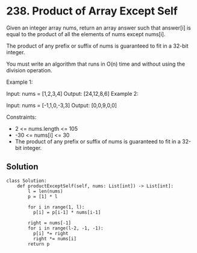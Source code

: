 # 238. Product of Array Except Self
Given an integer array nums, return an array answer such that answer[i] is equal to the product of all the elements of nums except nums[i].

The product of any prefix or suffix of nums is guaranteed to fit in a 32-bit integer.

You must write an algorithm that runs in O(n) time and without using the division operation.

 

Example 1:

Input: nums = [1,2,3,4]
Output: [24,12,8,6]
Example 2:

Input: nums = [-1,1,0,-3,3]
Output: [0,0,9,0,0]
 

Constraints:

- 2 <= nums.length <= 105
- -30 <= nums[i] <= 30
- The product of any prefix or suffix of nums is guaranteed to fit in a 32-bit integer.

## Solution
```
class Solution:
    def productExceptSelf(self, nums: List[int]) -> List[int]:
        l = len(nums)
        p = [1] * l

        for i in range(1, l):
          p[i] = p[i-1] * nums[i-1]

        right = nums[-1]
        for i in range(l-2, -1, -1):
          p[i] *= right
          right *= nums[i]
        return p
```
